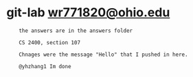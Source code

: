 # git-lab	wr771820@ohio.edu

		the answers are in the answers folder
		
		CS 2400, section 107
		
		Chnages were the message "Hello" that I pushed in here. 
		
		@yhzhang1 Im done

